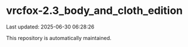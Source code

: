 # vrcfox-2.3_body_and_cloth_edition

Last updated: 2025-06-30 06:28:26

This repository is automatically maintained.
